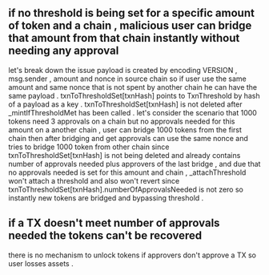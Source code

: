 ## if no threshold is being set for a specific amount of token and a chain , malicious user can bridge that amount from that chain instantly without needing any approval 

let's break down the issue 
payload is created by encoding VERSION , msg.sender , amount and nonce in source chain so if user use the same amount and same nonce that is not spent by another chain he can have the same payload . 
txnToThresholdSet[txnHash] points to TxnThreshold by hash of a payload as a key . 
txnToThresholdSet[txnHash] is not deleted after _mintIfThresholdMet has been called . 
let's consider the scenario that 1000 tokens need 3 approvals on a chain but no approvals needed for this amount on a another chain , user can bridge 1000 tokens from the first chain then after bridging and get approvals can use the same nonce and tries to bridge 1000 token from other chain since txnToThresholdSet[txnHash] is not being deleted and already contains number of approvals needed plus approvers of the last bridge , and due that no approvals needed is set for this amount and chain , _attachThreshold won't attach a threshold and also won't revert since txnToThresholdSet[txnHash].numberOfApprovalsNeeded is not zero so instantly new tokens are bridged and bypassing threshold . 

## if a TX doesn't meet number of approvals needed the tokens can't be recovered 

there is no mechanism to unlock tokens if approvers don't approve a TX so user losses assets . 
